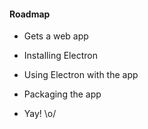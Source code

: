 #### Roadmap

- Gets a web app

- Installing Electron

- Using Electron with the app

- Packaging the app

- Yay! \o/
